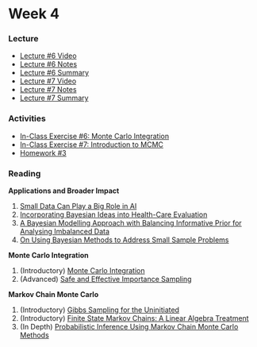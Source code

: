 
# Week 4

### Lecture
- [Lecture #6 Video](https://youtu.be/aZ5dGdG3OhY)
- [Lecture #6 Notes](https://github.com/onefishy/am207/blob/master/Lectures/lecture_6_notes.ipynb)
- [Lecture #6 Summary](https://github.com/onefishy/am207/blob/master/Lectures/lecture_6_summary.ipynb)
- [Lecture #7 Video](https://youtu.be/a9H0oo_8BiI)
- [Lecture #7 Notes](https://github.com/onefishy/am207/blob/master/Lectures/lecture_7_notes.ipynb)
- [Lecture #7 Summary](https://github.com/onefishy/am207/blob/master/Lectures/lecture_7_summary.ipynb)

### Activities
- [In-Class Exercise #6: Monte Carlo Integration](https://deepnote.com/workspace/weiwei-pan-2902decb-902f-40cc-9fa6-af2e3f31f15b/project/AM207Fall202106montecarlointegration-9e63aca3-cf69-45c3-b08c-e0e7f77c549b)
- [In-Class Exercise #7: Introduction to MCMC](https://deepnote.com/workspace/weiwei-pan-2902decb-902f-40cc-9fa6-af2e3f31f15b/project/AM207Fall202107introductiontoMCMC-b3968c70-8f60-44bc-b63f-6176dafc3eb2)
- [Homework #3](https://github.com/onefishy/am207/blob/master/HW/AM207_HW3.ipynb)

### Reading
**Applications and Broader Impact**

1.  [Small Data Can Play a Big Role in AI](https://hbr.org/2020/02/small-data-can-play-a-big-role-in-ai)
2.  [Incorporating Bayesian Ideas into Health-Care Evaluation](https://webuser.bus.umich.edu/feinf/Bayes/Spiegelhalter_-_Incorporating_Bayesian_Ideas_Into_Health-Care_Evaluation.pdf)
3.  [A Bayesian Modelling Approach with Balancing Informative Prior for Analysing Imbalanced Data](https://journals.plos.org/plosone/article?id=10.1371/journal.pone.0152700)
4.  [On Using Bayesian Methods to Address Small Sample Problems](https://www.tandfonline.com/doi/abs/10.1080/10705511.2016.1186549?journalCode=hsem20)

**Monte Carlo Integration**

1. (Introductory) [Monte Carlo Integration](http://www.math.chalmers.se/Stat/Grundutb/CTH/tms150/1415/MC_20141008.pdf)
2. (Advanced) [Safe and Effective Importance Sampling](https://statweb.stanford.edu/~owen/reports/seis.pdf)

**Markov Chain Monte Carlo**

1. (Introductory) [Gibbs Sampling for the Uninitiated](https://drum.lib.umd.edu/bitstream/handle/1903/10058/gsfu.pdf?sequence=3&isAllowed=y)
2. (Introductory) [Finite State Markov Chains: A Linear Algebra Treatment](https://webpages.uncc.edu/imsonin/Lay_chapter10_MCs.pdf)
3. (In Depth) [Probabilistic Inference Using Markov Chain Monte Carlo Methods](https://bayes.wustl.edu/Manual/RadfordNeal.review.pdf)
